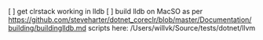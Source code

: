[ ] get clrstack working in lldb
[ ] build lldb on MacSO as per https://github.com/steveharter/dotnet_coreclr/blob/master/Documentation/building/buildinglldb.md
    scripts here: /Users/willvk/Source/tests/dotnet/llvm

